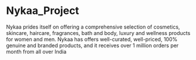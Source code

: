 # Nykaa_Project
 Nykaa prides itself on offering a comprehensive selection of cosmetics, skincare, haircare, fragrances, bath and body, luxury and wellness products for women and men. Nykaa has offers well-curated, well-priced, 100% genuine and branded products, and it receives over 1 million orders per month from all over India
